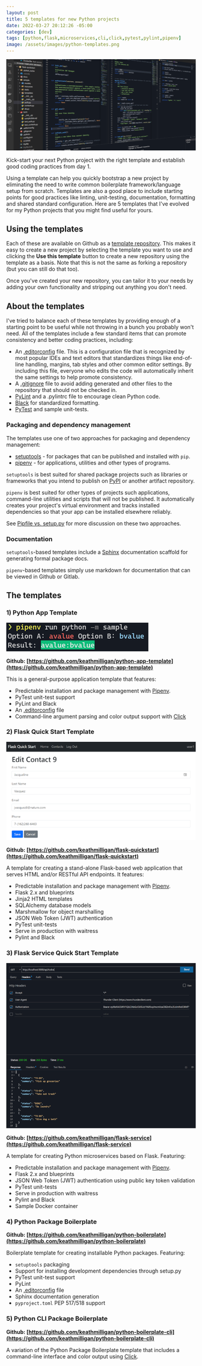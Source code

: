 ```yaml
---
layout: post
title: 5 templates for new Python projects
date: 2022-03-27 20:12:26 -05:00
categories: [dev]
tags: [python,flask,microservices,cli,click,pytest,pylint,pipenv]
image: /assets/images/python-templates.png
---
```


![Python Templates](/assets/images/python-templates.png)

Kick-start your next Python project with the right template and establish good coding practices from day 1.
<!--more-->

Using a template can help you quickly bootstrap a new project by eliminating the need to write common boilerplate framework/language setup from scratch. Templates are also a good place to include starting points for good practices like linting, unit-testing, documentation, formatting and shared standard configuration. Here are 5 templates that I've evolved for my Python projects that you might find useful for yours.

## Using the templates

Each of these are available on Github as a [template repository](https://docs.github.com/en/repositories/creating-and-managing-repositories/creating-a-repository-from-a-template). This makes it easy to create a new project by selecting the template you want to use and clicking the **Use this template** button to create a new repository using the template as a basis. Note that this is not the same as forking a repository (but you can still do that too).

Once you've created your new repository, you can tailor it to your needs by adding your own functionality and stripping out anything you don't need.

## About the templates

I've tried to balance each of these templates by providing enough of a starting point to be useful while not throwing in a bunch you probably won't need. All of the templates include a few standard items that can promote consistency and better coding practices, including:

* An [.editorconfig](https://editorconfig.org/) file. This is a configuration file that is recognized by most popular IDEs and text editors that standardizes things like end-of-line handling, margins, tab styles and other common editor settings. By including this file, everyone who edits the code will automatically inherit the same settings to help promote consistency.
* A [.gitignore](https://git-scm.com/docs/gitignore) file to avoid adding generated and other files to the repository that should not be checked in.
* [PyLint](https://pylint.org/) and a .pylintrc file to encourage clean Python code.
* [Black](https://black.readthedocs.io/en/stable/) for standardized formatting.
* [PyTest](https://docs.pytest.org/en/7.1.x/) and sample unit-tests.

### Packaging and dependency management

The templates use one of two approaches for packaging and dependency management:

* [setuptools](https://setuptools.pypa.io/en/latest/) - for packages that can be published and installed with `pip`.
* [pipenv](https://pipenv.pypa.io/en/latest/) - for applications, utilities and other types of programs.

`setuptools` is best suited for shared package projects such as libraries or frameworks that you intend to publish on [PyPI](https://pypi.org/) or another artifact repository.

`pipenv` is best suited for other types of projects such applications, command-line utilities and scripts that will not be published. It automatically creates your project's virtual environment and tracks installed dependencies so that your app can be installed elsewhere reliably.

See [Pipfile vs. setup.py](https://pipenv.pypa.io/en/latest/advanced/#pipfile-vs-setuppy) for more discussion on these two approaches.

### Documentation

`setuptools`-based templates include a [Sphinx](https://www.sphinx-doc.org/en/master/) documentation scaffold for generating formal package docs.

`pipenv`-based templates simply use markdown for documentation that can be viewed in Github or Gitlab.

## The templates

### 1) Python App Template

![Python App Template](/assets/images/python-app-template.png)

**Github: [https://github.com/keathmilligan/python-app-template](https://github.com/keathmilligan/python-app-template)**

This is a general-purpose application template that features:

* Predictable installation and package management with [Pipenv](https://pipenv.pypa.io/en/latest/).
* PyTest unit-test support
* PyLint and Black
* An [.editorconfig](http://editorconfig.org/) file
* Command-line argument parsing and color output support with [Click](https://click.palletsprojects.com/en/8.0.x/)

### 2) Flask Quick Start Template

![Flask Template](/assets/images/flask-template.png)

**Github: [https://github.com/keathmilligan/flask-quickstart](https://github.com/keathmilligan/flask-quickstart)**

A template for creating a stand-alone Flask-based web application that serves HTML and/or RESTful API endpoints. It features:

* Predictable installation and package management with [Pipenv](https://pipenv.pypa.io/en/latest/).
* Flask 2.x and blueprints
* Jinja2 HTML templates
* SQLAlchemy database models
* Marshmallow for object marshalling
* JSON Web Token (JWT) authentication
* PyTest unit-tests
* Serve in production with waitress
* Pylint and Black

### 3) Flask Service Quick Start Template

![Flask Service Template](/assets/images/flask-service-template.png)

**Github: [https://github.com/keathmilligan/flask-service](https://github.com/keathmilligan/flask-service)**

A template for creating Python microservices based on Flask. Featuring:

* Predictable installation and package management with [Pipenv](https://pipenv.pypa.io/en/latest/).
* Flask 2.x and blueprints
* JSON Web Token (JWT) authentication using public key token validation
* PyTest unit-tests
* Serve in production with waitress
* Pylint and Black
* Sample Docker container

### 4) Python Package Boilerplate

**Github: [https://github.com/keathmilligan/python-boilerplate](https://github.com/keathmilligan/python-boilerplate)**

Boilerplate template for creating installable Python packages. Featuring:

* `setuptools` packaging
* Support for installing development dependencies through setup.py
* PyTest unit-test support
* PyLint
* An [.editorconfig](http://editorconfig.org/) file
* Sphinx documentation generation
* `pyproject.toml` PEP 517/518 support

### 5) Python CLI Package Boilerplate

**Github: [https://github.com/keathmilligan/python-boilerplate-cli](https://github.com/keathmilligan/python-boilerplate-cli)**

A variation of the Python Package Boilerplate template that includes a command-line interface and color output using [Click](https://click.palletsprojects.com/en/8.0.x/).
